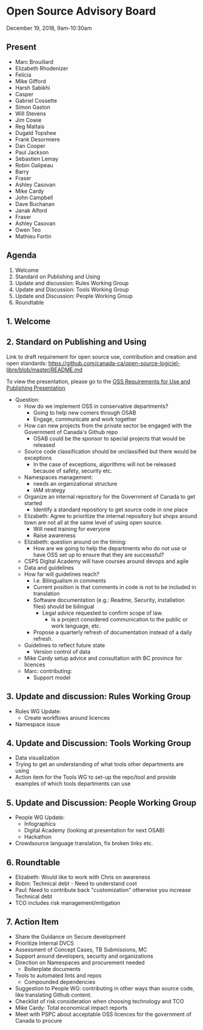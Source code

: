 # Open Source Advisory Board

December 19, 2018, 9am-10:30am

## Present

* Marc Brouillard
* Elizabeth Rhodenizer
* Felicia
* Mike Gifford
* Harsh Sabikhi
* Casper
* Gabriel Cossette
* Simon Gaston
* Will Stevens
* Jim Cowie
* Reg Maltais
* Dugald Topshee
* Frank Desormiere
* Dan Cooper
* Paul Jackson
* Sebastien Lemay
* Robin Galipeau
* Barry
* Fraser
* Ashley Casovan
* Mike Cardy
* John Campbell
* Dave Buchanan
* Janak Alford
* Fraser
* Ashley Casovan
* Owen Teo
* Mathieu Fortin

## Agenda

1. Welcome
2. Standard on Publishing and Using
3. Update and discussion: Rules Working Group
4. Update and Discussion: Tools Working Group
5. Update and Discussion: People Working Group
6. Roundtable

## 1. Welcome

## 2. Standard on Publishing and Using

Link to draft requirement for open source use, contribution and creation and open standards: https://github.com/canada-ca/open-source-logiciel-libre/blob/master/README.md

To view the presentation, please go to the [OSS Requirements for Use and Publishing Presentation](https://github.com/canada-ca/OS-Advisory_Conseil-SO/issues/93)

* Question:
  * How do we implement OSS in conservative departments?
    * Going to help new comers through OSAB
    * Engage, communicate and work together
  * How can new projects from the  private sector be engaged with the Government of Canada's Github repo
    * OSAB could be the sponsor to special projects that would be released
  * Source code classification should be unclassified but there would be exceptions
    * In the case of exceptions, algorithms will not be released because of safety, security etc.
  * Namespaces management:
    * needs an organizational structure
    * IAM strategy
  * Organize an internal repository for the Government of Canada to get started
    * Identify a standard repository to get source code in one place
  * Elizabeth: Agree to prioritize the internal repository but shops around town are not all at the same level of using open source.
    * Will need training for everyone
    * Raise awareness
  * Elizabeth: question around on the timing:
    * How are we going to help the departments who do not use or have OSS set up to ensure that they are successful?
  * CSPS Digital Academy will have courses around devops and agile
  * Data and guidelines
  * How far will guidelines reach?
    * I.e. Bilingualism in comments
    * Current position is that comments in code is not to be included in translation
    * Software documentation (e.g.: Readme, Security, installation files) should be bilingual
      * Legal advice requested to confirm scope of law.
        * Is a project considered communication to the public or work language, etc.
    * Propose a quarterly refresh of documentation instead of a daily refresh.
  * Guidelines to reflect future state
    * Version control of data
  * Mike Cardy setup advice and consultation with BC province for licences
  * Marc: contributing:
    * Support model


## 3. Update and discussion: Rules Working Group

* Rules WG Update:
  * Create workflows around licences
* Namespace issue

## 4. Update and Discussion: Tools Working Group

* Data visualization
* Trying to get an understanding of what tools other departments are using
* Action item for the Tools WG to set-up the repo/tool and provide examples of which tools departments can use

## 5. Update and Discussion: People Working Group

* People WG Update:
  * Infographics
  * Digital Academy (looking at presentation for next OSAB)
  * Hackathon
* Crowdsource language translation, fix broken links etc.

## 6. Roundtable

* Elizabeth: Would like to work with Chris on awareness
* Robin: Technical debt - Need to understand cost
* Paul: Need to contribute back "customization" otherwise you increase Technical debt
* TCO includes risk management/mitigation

## 7. Action Item

* Share the Guidance on Secure development
* Prioritize Internal DVCS
* Assessment of Concept Cases, TB Submissions, MC
* Support around developers, security and organizations
* Direction on Namespaces and procurement needed
  * Boilerplate documents
* Tools to automated lints and repos
  * Compounded dependencies
* Suggestion to People WG: contributing in other ways than source code, like translating Github content.
* Checklist of risk consideration when choosing technology and TCO
* Mike Cardy: Total economical impact reports
* Meet with PSPC about acceptable OSS licences for the government of Canada to procure
